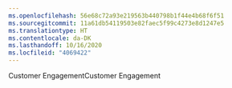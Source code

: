```yaml
---
ms.openlocfilehash: 56e68c72a93e219563b440798b1f44e4b68f6f51
ms.sourcegitcommit: 11a61db54119503e82faec5f99c4273e8d1247e5
ms.translationtype: HT
ms.contentlocale: da-DK
ms.lasthandoff: 10/16/2020
ms.locfileid: "4069422"
---
```

<span data-ttu-id="de957-101">Customer Engagement</span><span class="sxs-lookup"><span data-stu-id="de957-101">Customer Engagement</span></span>
